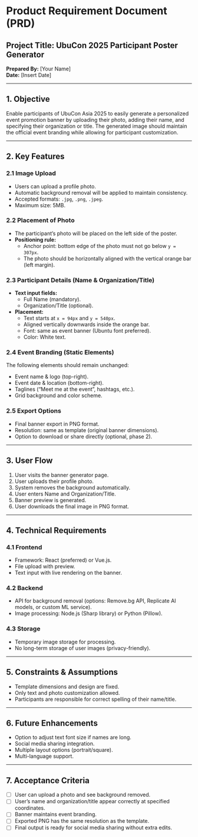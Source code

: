 # Product Requirement Document (PRD)

## Project Title: UbuCon 2025 Participant Poster Generator
**Prepared By:** [Your Name]  
**Date:** [Insert Date]

---

## 1. Objective

Enable participants of UbuCon Asia 2025 to easily generate a personalized event promotion banner by uploading their photo, adding their name, and specifying their organization or title. The generated image should maintain the official event branding while allowing for participant customization.

---

## 2. Key Features

### 2.1 Image Upload
- Users can upload a profile photo.
- Automatic background removal will be applied to maintain consistency.
- Accepted formats: `.jpg`, `.png`, `.jpeg`.
- Maximum size: 5MB.

### 2.2 Placement of Photo
- The participant’s photo will be placed on the left side of the poster.
- **Positioning rule:**
  - Anchor point: bottom edge of the photo must not go below `y = 307px`.
  - The photo should be horizontally aligned with the vertical orange bar (left margin).

### 2.3 Participant Details (Name & Organization/Title)
- **Text input fields:**
  - Full Name (mandatory).
  - Organization/Title (optional).
- **Placement:**
  - Text starts at `x = 94px` and `y = 540px`.
  - Aligned vertically downwards inside the orange bar.
  - Font: same as event banner (Ubuntu font preferred).
  - Color: White text.

### 2.4 Event Branding (Static Elements)
The following elements should remain unchanged:
- Event name & logo (top-right).
- Event date & location (bottom-right).
- Taglines (“Meet me at the event”, hashtags, etc.).
- Grid background and color scheme.

### 2.5 Export Options
- Final banner export in PNG format.
- Resolution: same as template (original banner dimensions).
- Option to download or share directly (optional, phase 2).

---

## 3. User Flow
1. User visits the banner generator page.
2. User uploads their profile photo.
3. System removes the background automatically.
4. User enters Name and Organization/Title.
5. Banner preview is generated.
6. User downloads the final image in PNG format.

---

## 4. Technical Requirements

### 4.1 Frontend
- Framework: React (preferred) or Vue.js.
- File upload with preview.
- Text input with live rendering on the banner.

### 4.2 Backend
- API for background removal (options: Remove.bg API, Replicate AI models, or custom ML service).
- Image processing: Node.js (Sharp library) or Python (Pillow).

### 4.3 Storage
- Temporary image storage for processing.
- No long-term storage of user images (privacy-friendly).

---

## 5. Constraints & Assumptions
- Template dimensions and design are fixed.
- Only text and photo customization allowed.
- Participants are responsible for correct spelling of their name/title.

---

## 6. Future Enhancements
- Option to adjust text font size if names are long.
- Social media sharing integration.
- Multiple layout options (portrait/square).
- Multi-language support.

---

## 7. Acceptance Criteria
- [ ] User can upload a photo and see background removed.
- [ ] User’s name and organization/title appear correctly at specified coordinates.
- [ ] Banner maintains event branding.
- [ ] Exported PNG has the same resolution as the template.
- [ ] Final output is ready for social media sharing without extra edits.